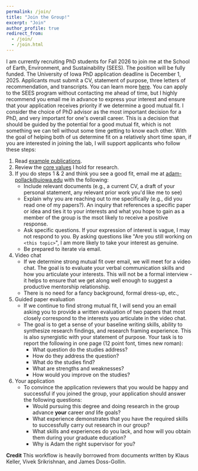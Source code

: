 ```yaml
---
permalink: /join/
title: "Join the Group!"
excerpt: "Join"
author_profile: true
redirect_from:
  - /join/
  - /join.html
---
```


I am currently recruiting PhD students for Fall 2026 to join me at the School of Earth, Environment, and Sustainability (SEES). The position will be fully funded. The University of Iowa PhD application deadline is December 1, 2025. Applicants must submit a CV, statement of purpose, three letters of recommendation, and transcripts. You can learn more [here](https://sees.uiowa.edu/graduate/admissions). You can apply to the SEES program without contacting me ahead of time, but I highly recommend you email me in advance to express your interest and ensure that your application receives priority if we determine a good mutual fit. I consider the choice of PhD advisor as the most important decision for a PhD, and very important for one's overall career. This is a decision that should be guided by the potential for a good mutual fit, which is not something we can tell without some time getting to know each other. With the goal of helping both of us determine fit on a relatively short time span, if you are interested in joining the lab, I will support applicants who follow these steps: 

1. Read [example publications](https://abpoll.github.io/publications/).
2. Review the [core values](https://keller-lab.github.io/web-manual/docs/lab-values/) I hold for research. 
3. If you do steps 1 & 2 and think you see a good fit, email me at <adam-pollack@uiowa.edu> with the following:
    * Include relevant documents (e.g., a current CV, a draft of your personal statement, any relevant prior work you'd like me to see)
    * Explain why you are reaching out to me specifically (e.g., did you read one of my papers?). An inquiry that references a specific paper or idea and ties it to your interests and what you hope to gain as a member of the group is the msot likely to receive a positive response. 
    * Ask specific questions. If your expression of interest is vague, I may not respond to you. By asking questions like "Are you still working on `<this topic>`", I am more likely to take your interest as genuine.
    * Be prepared to iterate via email.
4. Video chat
    * If we determine strong mutual fit over email, we will meet for a video chat. The goal is to evaluate your verbal communication skills and how you articulate your interests. This will not be a formal interview - it helps to ensure that we get along well enough to suggest a productive mentorship relationship. 
    * There is no need for a fancy background, formal dress-up, etc.,
5. Guided paper evaluation
    * If we continue to find strong mutual fit, I will send you an email asking you to provide a written evaluation of two papers that most closely correspond to the interests you articulate in the video chat.
    * The goal is to get a sense of your baseline writing skills, ability to synthesize research findings, and research framing experience. This is also synergistic with your statement of purpose. Your task is to report the following in one page (12 point font, times new roman):
      * What question do the studies address?
      * How do they address the question?
      * What do the studies find?
      * What are strengths and weaknesses? 
      * How would you improve on the studies?
6. Your application
    * To convince the application reviewers that you would be happy and successful if you joined the group, your application should answer the following questions:
      * Would pursuing this degree and doing research in the group advance **your** career *and* life goals?
      * What experience demonstrates that you have the required skills to successfully carry out research in our group? 
      * What skills and experiences do you lack, and how will you obtain them during your graduate education? 
      * Why is Adam the right supervisor for you? 



**Credit**
This workflow is heavily borrowed from documents written by Klaus Keller, Vivek Srikrishnan, and James Doss-Gollin. 